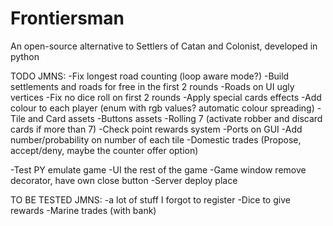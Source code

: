 # Frontiersman
An open-source alternative to Settlers of Catan and Colonist, developed in python

TODO JMNS:
-Fix longest road counting (loop aware mode?)
-Build settlements and roads for free in the first 2 rounds
-Roads on UI ugly vertices
-Fix no dice roll on first 2 rounds
-Apply special cards effects
-Add colour to each player (enum with rgb values? automatic colour spreading)
-Tile and Card assets
-Buttons assets
-Rolling 7 (activate robber and discard cards if more than 7)
-Check point rewards system
-Ports on GUI
-Add number/probability on number of each tile
-Domestic trades (Propose, accept/deny, maybe the counter offer option)

-Test PY emulate game
-UI the rest of the game
-Game window remove decorator, have own close button
-Server deploy place


TO BE TESTED JMNS:
-a lot of stuff I forgot to register
-Dice to give rewards
-Marine trades (with bank)
